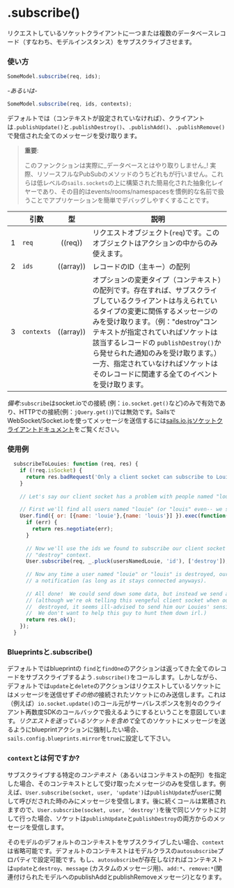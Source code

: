 # .subscribe()

リクエストしているソケットクライアントに一つまたは複数のデータベースレコード（すなわち、モデルインスタンス）をサブスクライブさせます。

### 使い方

```js
SomeModel.subscribe(req, ids);
```

_-あるいは-_

```js
SomeModel.subscribe(req, ids, contexts);
```

デフォルトでは（コンテキストが設定されていなければ）、クライアントは`.publishUpdate()`と`.publishDestroy()`、`.publishAdd()`、`.publishRemove()`で発信された全てのメッセージを受け取ります。

> **重要**:
>
> このファンクションは実際に_データベースとはやり取りしません_! 実際、リソースフルなPubSubのメソッドのうちどれもが行いません。これらは低レベルの`sails.sockets`の上に構築された簡易化された抽象化レイヤーであり、その目的はevents/rooms/namespacesを慣例的な名前で扱うことでアプリケーションを簡単でデバッグしやすくすることです。


|   | 引数   | 型         | 説明 |
|---|------------|:------------:|---------|
| 1 | `req`      | ((req))   | リクエストオブジェクト(`req`)です。このオブジェクトはアクションの中からのみ使えます。
| 2 | `ids`      | ((array))        | レコードのID（主キー）の配列
| 3 | `contexts` | ((array)) | オプションの変更タイプ（コンテキスト）の配列です。存在すれば、サブスクライブしているクライアントは与えられているタイプの変更に関係するメッセージのみを受け取ります。（例："destroy"コンテキストが指定されていればソケットは該当するレコードの `publishDestroy()`から発せられた通知のみを受け取ります。）一方、指定されていなければソケットはそのレコードに関連する全てのイベントを受け取ります。


*備考*:`subscribe`はsocket.ioでの接続 (例：`io.socket.get()`など)のみで有効であり、HTTPでの接続(例：`jQuery.get()`)では無効です。SailsでWebSocket/Socket.ioを使ってメッセージを送信するには[sails.io.jsソケットクライアントドキュメント](http://sailsjs.org/documentation/reference/web-sockets/socket-client)をご覧ください。 


### 使用例

```javascript
  subscribeToLouies: function (req, res) {
    if (!req.isSocket) {
      return res.badRequest('Only a client socket can subscribe to Louies.  You, sir, appear to be something... _else_.');
    }
    
    // Let's say our client socket has a problem with people named "louie".
    
    // First we'll find all users named "louie" (or "louis" even-- we should be thorough)
    User.find({ or: [{name: 'louie'},{name: 'louis'}] }).exec(function(err, usersNamedLouie){
      if (err) {
        return res.negotiate(err);
      }
      
      // Now we'll use the ids we found to subscribe our client socket to each of these records'
      // "destroy" context.
      User.subscribe(req, _.pluck(usersNamedLouie, 'id'), ['destroy']);
      
      // Now any time a user named "louie" or "louis" is destroyed, our client socket will receive
      // a notification (as long as it stays connected anyways).
      
      // All done!  We could send down some data, but instead we send an empty response.
      // (although we're ok telling this vengeful client socket when our users get
      //  destroyed, it seems ill-advised to send him our Louies' sensitive user data.
      //  We don't want to help this guy to hunt them down irl.)
      return res.ok();
    });
  }
```


### Blueprintsと.subscribe()

デフォルトではblueprintの `find`と`findOne`のアクションは返ってきた全てのレコードをサブスクライブするよう`.subscribe()`をコールします。しかしながら、デフォルトでは`update`と`delete`のアクションはリクエストしているソケットにはメッセージを送信せず*その他の*接続されたソケットにのみ送信します。これは（例えば）`io.socket.update()`のコール元がサーバレスポンスを別々のクライアント再数度SDKのコールバックで扱えるようにするということを意図しています。*リクエストを送っているソケットを含めて*全てのソケットにメッセージを送るようにblueprintアクションに強制したい場合、`sails.config.blueprints.mirror`を`true`に設定して下さい。

### `context`とは何ですか?

サブスクライブする特定の*コンテキスト*（あるいはコンテキストの配列）を指定した場合、そのコンテキストとして受け取ったメッセージのみを受信します。例えば、`User.subscribe(socket, user, 'update')`は`publishUpdate`が`user`に関して呼びだされた時のみにメッセージを受信します。後に続くコールは累積されますので、`User.subscribe(socket, user, 'destroy')`を後で同じソケットに対して行った場合、ソケットは`publishUpdate`と`publishDestroy`の両方からのメッセージを受信します。

そのモデルのデフォルトのコンテキストをサブスクライブしたい場合、`context`は省略可能です。デフォルトのコンテキストはモデルクラスの`autosubscribe`プロパティで設定可能です。もし、`autosubscribe`が存在しなければコンテキストは`update`と`destroy`、`message` (カスタムのメッセージ用)、`add:*`、`remove:*`(関連付けられたモデルへのpublishAddとpublishRemoveメッセージ)となります。


<docmeta name="methodType" value="pubsub">
<docmeta name="displayName" value=".subscribe()">
